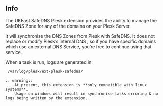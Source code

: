 ## Info

The UKFast SafeDNS Plesk extension provides the ability to manage the SafeDNS Zone for any of the domains on your Plesk Server.

It will synchronise the DNS Zones from Plesk with SafeDNS.
It does not replace or modify Plesk’s internal DNS , so if you have specific domains which use an external DNS Service, you’re free to continue using that service.

When a task is run, logs are generated in:
```console
 /var/log/plesk/ext-plesk-safedns/
```

```eval_rst
.. warning::
    At present, this extension is **only compatible with linux systems**.
    Usage on windows will result in synchronise tasks erroring & no logs being written by the extension.

```
